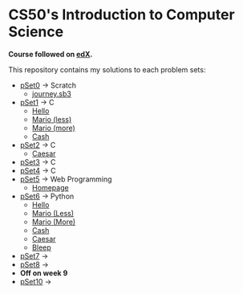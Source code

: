 # CS50's Introduction to Computer Science

**Course followed on [edX](https://www.edx.org/course/cs50s-introduction-to-computer-science).**

This repository contains my solutions to each problem sets:

- [pSet0](./pSet0/) → Scratch
    - [journey.sb3](./pSet0/journey.sb3)
- [pSet1](./pSet1/) → C 
    - [Hello](./pSet1/hello/)
    - [Mario (less)](./pSet1/mario/less/)
    - [Mario (more)](./pSet1/mario/more/)
    - [Cash](./pSet1/cash/)
- [pSet2](./pSet2/) → C
    - [Caesar](./pSet2/caesar.c)
- [pSet3](./pSet3/) → C
- [pSet4](./pSet4/) → C
- [pSet5](./pSet5/) → Web Programming
    - [Homepage](./pSet5/homepage/)
- [pSet6](./pSet6/) → Python
    - [Hello](./pSet6/hello/)
    - [Mario (Less)](./pSet6/mario/less/)
    - [Mario (More)](./pSet6/mario/more/)
    - [Cash](./pSet6/cash/)
    - [Caesar](./pSet6/caesar/)
    - [Bleep](./pSet6/bleep/)
- [pSet7](./pSet7/) → 
- [pSet8](./pSet8/) → 
- **Off on week 9**
- [pSet10](./pSet10/) → 